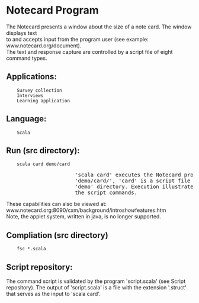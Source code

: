 <h1>Notecard Program</h1>

<p>The Notecard presents a window about the size of a note card.  The window displays text <br />
to and accepts input from the program user (see example: www.notecard.org/document). <br />
The text and response capture are controlled by a script file of eight command types.  </p>

<h2>Applications:  </h2>

<pre><code>    Survey collection  
    Interviews
    Learning application
</code></pre>

<h2>Language:  </h2>

<pre><code>    Scala
</code></pre>

<h2>Run (src directory):  </h2>

<pre><code>    scala card demo/card
</code></pre>

<pre>
                      'scala card' executes the Notecard program.  In the argument 
                      'demo/card/', 'card' is a script file ('card.struct) in the 
                      'demo' directory. Execution illustrates the capabilities of 
                      the script commands.
</pre>

<p>These capabilities can also be viewed at: <br />
www.notecard.org:8090/cxm/background/intro<em>show</em>features.htm <br />
Note, the applet system, written in java, is no longer supported.  </p>

<h2>Compliation (src directory)  </h2>

<pre><code>    fsc *.scala
</code></pre>

<h2>Script repository:</h2>

<p>The command script is validated by the program 'script.scala' (see Script repository).
The output of 'script.scala' is a file with the extension '.struct' that serves
as the input to 'scala card'.</p>
